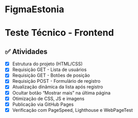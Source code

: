 # FigmaEstonia
# Teste Técnico - Frontend

## ✅ Atividades

- [x] Estrutura do projeto (HTML/CSS)
- [x] Requisição GET - Lista de usuários
- [x] Requisição GET - Botões de posição
- [x] Requisição POST - Formulário de registro
- [x] Atualização dinâmica da lista após registro
- [x] Ocultar botão “Mostrar mais” na última página
- [x] Otimização de CSS, JS e imagens
- [x] Publicação via GitHub Pages
- [x] Verificação com PageSpeed, Lighthouse e WebPageTest
